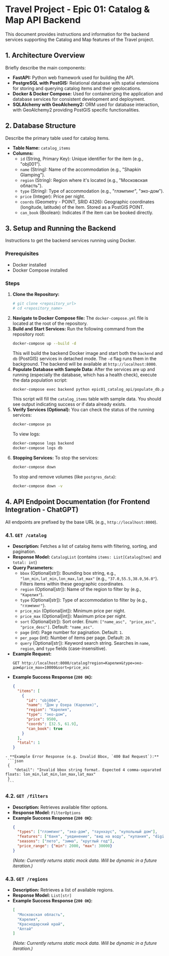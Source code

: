 # Travel Project - Epic 01: Catalog & Map API Backend

This document provides instructions and information for the backend services supporting the Catalog and Map features of the Travel project.

## 1. Architecture Overview

Briefly describe the main components:
- **FastAPI:** Python web framework used for building the API.
- **PostgreSQL with PostGIS:** Relational database with spatial extensions for storing and querying catalog items and their geolocations.
- **Docker & Docker Compose:** Used for containerizing the application and database services for consistent development and deployment.
- **SQLAlchemy with GeoAlchemy2:** ORM used for database interaction, with GeoAlchemy2 providing PostGIS specific functionalities.

## 2. Database Structure

Describe the primary table used for catalog items.
- **Table Name:** `catalog_items`
- **Columns:**
    - `id` (String, Primary Key): Unique identifier for the item (e.g., "obj001").
    - `name` (String): Name of the accommodation (e.g., "Shapkin Glamping").
    - `region` (String): Region where it's located (e.g., "Московская область").
    - `type` (String): Type of accommodation (e.g., "глэмпинг", "эко-дом").
    - `price` (Integer): Price per night.
    - `coords` (Geometry - POINT, SRID 4326): Geographic coordinates (longitude, latitude) of the item. Stored as a PostGIS POINT.
    - `can_book` (Boolean): Indicates if the item can be booked directly.

## 3. Setup and Running the Backend

Instructions to get the backend services running using Docker.

### Prerequisites
- Docker installed
- Docker Compose installed

### Steps
1.  **Clone the Repository:**
    ```bash
    # git clone <repository_url>
    # cd <repository_name>
    ```
2.  **Navigate to Docker Compose file:**
    The `docker-compose.yml` file is located at the root of the repository.
3.  **Build and Start Services:**
    Run the following command from the repository root:
    ```bash
    docker-compose up --build -d
    ```
    This will build the backend Docker image and start both the `backend` and `db` (PostGIS) services in detached mode. The `-d` flag runs them in the background. The backend will be available at `http://localhost:8000`.
4.  **Populate Database with Sample Data:**
    After the services are up and running (especially the database, which has a health check), execute the data population script:
    ```bash
    docker-compose exec backend python epic01_catalog_api/populate_db.py
    ```
    This script will fill the `catalog_items` table with sample data. You should see output indicating success or if data already exists.
5.  **Verify Services (Optional):**
    You can check the status of the running services:
    ```bash
    docker-compose ps
    ```
    To view logs:
    ```bash
    docker-compose logs backend
    docker-compose logs db
    ```
6.  **Stopping Services:**
    To stop the services:
    ```bash
    docker-compose down
    ```
    To stop and remove volumes (like `postgres_data`):
    ```bash
    docker-compose down -v
    ```

## 4. API Endpoint Documentation (for Frontend Integration - ChatGPT)

All endpoints are prefixed by the base URL (e.g., `http://localhost:8000`).

### 4.1. `GET /catalog`
   - **Description:** Fetches a list of catalog items with filtering, sorting, and pagination.
   - **Response Model:** `CatalogList` (contains `items: List[CatalogItem]` and `total: int`)
   - **Query Parameters:**
     - `bbox` (Optional[str]): Bounding box string, e.g., `"lon_min,lat_min,lon_max,lat_max"` (e.g., `"37.0,55.5,38.0,56.0"`). Filters items within these geographic coordinates.
     - `region` (Optional[str]): Name of the region to filter by (e.g., `"Карелия"`).
     - `type` (Optional[str]): Type of accommodation to filter by (e.g., `"глэмпинг"`).
     - `price_min` (Optional[int]): Minimum price per night.
     - `price_max` (Optional[int]): Maximum price per night.
     - `sort` (Optional[str]): Sort order. Enum: `["name_asc", "price_asc", "price_desc"]`. Default: `"name_asc"`.
     - `page` (int): Page number for pagination. Default: `1`.
     - `per_page` (int): Number of items per page. Default: `20`.
     - `query` (Optional[str]): Keyword search string. Searches in `name`, `region`, and `type` fields (case-insensitive).
   - **Example Request:**
     ```
     GET http://localhost:8000/catalog?region=Карелия&type=эко-дом&price_max=10000&sort=price_asc
     ```
   - **Example Success Response (`200 OK`):**
     ```json
     {
       "items": [
         {
           "id": "obj004",
           "name": "Дом у Озера (Карелия)",
           "region": "Карелия",
           "type": "эко-дом",
           "price": 9500,
           "coords": [32.5, 61.9],
           "can_book": true
         }
       ],
       "total": 1
     }
     ```
    - **Example Error Response (e.g. Invalid Bbox, `400 Bad Request`):**
     ```json
     {
        "detail": "Invalid bbox string format. Expected 4 comma-separated floats: lon_min,lat_min,lon_max,lat_max"
     }
     ```


### 4.2. `GET /filters`
   - **Description:** Retrieves available filter options.
   - **Response Model:** `FilterOptions`
   - **Example Success Response (`200 OK`):**
     ```json
     {
       "types": ["глэмпинг", "эко-дом", "таунхаус", "купольный дом"],
       "features": ["баня", "уединение", "вид на воду", "купания", "digital detox"],
       "seasons": ["лето", "зима", "круглый год"],
       "price_range": {"min": 2000, "max": 30000}
     }
     ```
     *(Note: Currently returns static mock data. Will be dynamic in a future iteration.)*

### 4.3. `GET /regions`
   - **Description:** Retrieves a list of available regions.
   - **Response Model:** `List[str]`
   - **Example Success Response (`200 OK`):**
     ```json
     [
       "Московская область",
       "Карелия",
       "Краснодарский край",
       "Алтай"
     ]
     ```
     *(Note: Currently returns static mock data. Will be dynamic in a future iteration.)*
